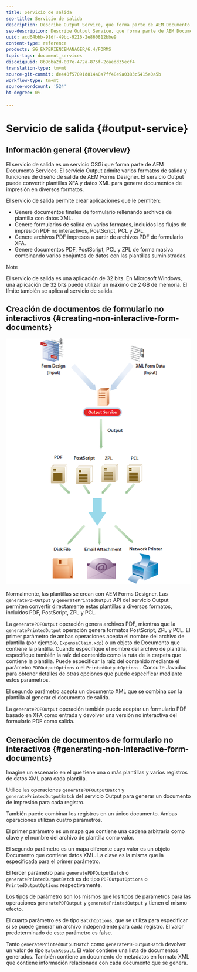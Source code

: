 ```yaml
---
title: Servicio de salida
seo-title: Servicio de salida
description: Describe Output Service, que forma parte de AEM Documento Services
seo-description: Describe Output Service, que forma parte de AEM Documento Services
uuid: acd64bbb-91df-49bc-9216-2e860812bbe9
content-type: reference
products: SG_EXPERIENCEMANAGER/6.4/FORMS
topic-tags: document_services
discoiquuid: 8b96ba2d-007e-472a-875f-2caedd35ecf4
translation-type: tm+mt
source-git-commit: de440f57091d814a0a7ff48e9a0383c5415a0a5b
workflow-type: tm+mt
source-wordcount: '524'
ht-degree: 0%

---
```



# Servicio de salida {#output-service}

## Información general {#overview}

El servicio de salida es un servicio OSGi que forma parte de AEM Documento Services. El servicio Output admite varios formatos de salida y funciones de diseño de salida de AEM Forms Designer. El servicio Output puede convertir plantillas XFA y datos XML para generar documentos de impresión en diversos formatos.

El servicio de salida permite crear aplicaciones que le permiten:

* Genere documentos finales de formulario rellenando archivos de plantilla con datos XML.
* Genere formularios de salida en varios formatos, incluidos los flujos de impresión PDF no interactivos, PostScript, PCL y ZPL.
* Genere archivos PDF impresos a partir de archivos PDF de formulario XFA.
* Genere documentos PDF, PostScript, PCL y ZPL de forma masiva combinando varios conjuntos de datos con las plantillas suministradas.

>[!NOTE]
>
>El servicio de salida es una aplicación de 32 bits. En Microsoft Windows, una aplicación de 32 bits puede utilizar un máximo de 2 GB de memoria. El límite también se aplica al servicio de salida.

## Creación de documentos de formulario no interactivos {#creating-non-interactive-form-documents}

![usingoutput_modified](assets/usingoutput_modified.png)

Normalmente, las plantillas se crean con AEM Forms Designer. Las `generatePDFOutput` y `generatePrintedOutput` API del servicio Output permiten convertir directamente estas plantillas a diversos formatos, incluidos PDF, PostScript, ZPL y PCL.

La `generatePDFOutput` operación genera archivos PDF, mientras que la `generatePrintedOutput` operación genera formatos PostScript, ZPL y PCL. El primer parámetro de ambas operaciones acepta el nombre del archivo de plantilla (por ejemplo, `ExpenseClaim.xdp`) o un objeto de Documento que contiene la plantilla. Cuando especifique el nombre del archivo de plantilla, especifique también la raíz del contenido como la ruta de la carpeta que contiene la plantilla. Puede especificar la raíz del contenido mediante el parámetro `PDFOutputOptions` o el `PrintedOutputOptions` . Consulte Javadoc para obtener detalles de otras opciones que puede especificar mediante estos parámetros.

El segundo parámetro acepta un documento XML que se combina con la plantilla al generar el documento de salida.

La `generatePDFOutput` operación también puede aceptar un formulario PDF basado en XFA como entrada y devolver una versión no interactiva del formulario PDF como salida.

## Generación de documentos de formulario no interactivos {#generating-non-interactive-form-documents}

Imagine un escenario en el que tiene una o más plantillas y varios registros de datos XML para cada plantilla.

Utilice las operaciones `generatePDFOutputBatch` y `generatePrintedOutputBatch` del servicio Output para generar un documento de impresión para cada registro.

También puede combinar los registros en un único documento. Ambas operaciones utilizan cuatro parámetros.

El primer parámetro es un mapa que contiene una cadena arbitraria como clave y el nombre del archivo de plantilla como valor.

El segundo parámetro es un mapa diferente cuyo valor es un objeto Documento que contiene datos XML. La clave es la misma que la especificada para el primer parámetro.

El tercer parámetro para `generatePDFOutputBatch` o `generatePrintedOutputBatch` es de tipo `PDFOutputOptions` o `PrintedOutputOptions` respectivamente.

Los tipos de parámetro son los mismos que los tipos de parámetros para las operaciones `generatePDFOutput` y `generatePrintedOutput` y tienen el mismo efecto.

El cuarto parámetro es de tipo `BatchOptions`, que se utiliza para especificar si se puede generar un archivo independiente para cada registro. El valor predeterminado de este parámetro es false.

Tanto `generatePrintedOutputBatch` como `generatePDFOutputBatch` devolver un valor de tipo `BatchResult`. El valor contiene una lista de documentos generados. También contiene un documento de metadatos en formato XML que contiene información relacionada con cada documento que se genera.
